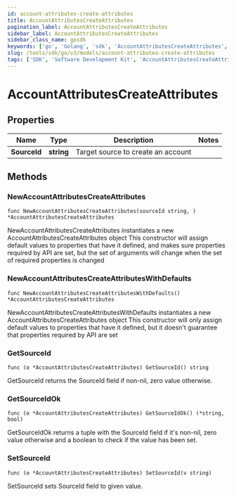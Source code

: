 ```yaml
---
id: account-attributes-create-attributes
title: AccountAttributesCreateAttributes
pagination_label: AccountAttributesCreateAttributes
sidebar_label: AccountAttributesCreateAttributes
sidebar_class_name: gosdk
keywords: ['go', 'Golang', 'sdk', 'AccountAttributesCreateAttributes', 'AccountAttributesCreateAttributes'] 
slug: /tools/sdk/go/v3/models/account-attributes-create-attributes
tags: ['SDK', 'Software Development Kit', 'AccountAttributesCreateAttributes', 'AccountAttributesCreateAttributes']
---
```


# AccountAttributesCreateAttributes

## Properties

Name | Type | Description | Notes
------------ | ------------- | ------------- | -------------
**SourceId** | **string** | Target source to create an account | 

## Methods

### NewAccountAttributesCreateAttributes

`func NewAccountAttributesCreateAttributes(sourceId string, ) *AccountAttributesCreateAttributes`

NewAccountAttributesCreateAttributes instantiates a new AccountAttributesCreateAttributes object
This constructor will assign default values to properties that have it defined,
and makes sure properties required by API are set, but the set of arguments
will change when the set of required properties is changed

### NewAccountAttributesCreateAttributesWithDefaults

`func NewAccountAttributesCreateAttributesWithDefaults() *AccountAttributesCreateAttributes`

NewAccountAttributesCreateAttributesWithDefaults instantiates a new AccountAttributesCreateAttributes object
This constructor will only assign default values to properties that have it defined,
but it doesn't guarantee that properties required by API are set

### GetSourceId

`func (o *AccountAttributesCreateAttributes) GetSourceId() string`

GetSourceId returns the SourceId field if non-nil, zero value otherwise.

### GetSourceIdOk

`func (o *AccountAttributesCreateAttributes) GetSourceIdOk() (*string, bool)`

GetSourceIdOk returns a tuple with the SourceId field if it's non-nil, zero value otherwise
and a boolean to check if the value has been set.

### SetSourceId

`func (o *AccountAttributesCreateAttributes) SetSourceId(v string)`

SetSourceId sets SourceId field to given value.



